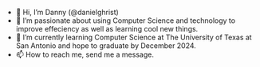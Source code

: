 - 👋 Hi, I’m Danny (@danielghrist)
- 🤔 I’m passionate about using Computer Science and technology to improve effeciency as well as learning cool new things.
- 🏫 I’m currently learning Computer Science at The University of Texas at San Antonio and hope to graduate by December 2024.
- 📫 How to reach me, send me a message.

<!---
danielghrist/danielghrist is a ✨ special ✨ repository because its `README.md` (this file) appears on your GitHub profile.
You can click the Preview link to take a look at your changes.
--->
